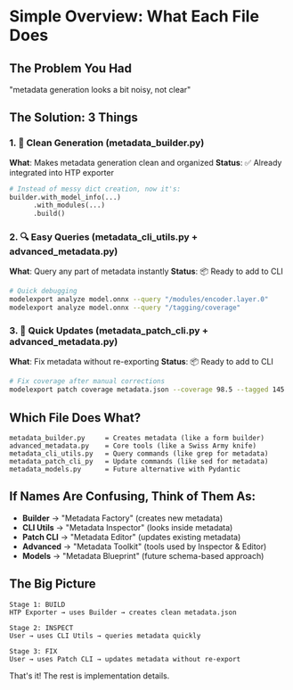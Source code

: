 # Simple Overview: What Each File Does

## The Problem You Had
"metadata generation looks a bit noisy, not clear"

## The Solution: 3 Things

### 1. 📝 **Clean Generation** (metadata_builder.py)
**What**: Makes metadata generation clean and organized
**Status**: ✅ Already integrated into HTP exporter
```python
# Instead of messy dict creation, now it's:
builder.with_model_info(...)
      .with_modules(...)
      .build()
```

### 2. 🔍 **Easy Queries** (metadata_cli_utils.py + advanced_metadata.py)
**What**: Query any part of metadata instantly
**Status**: 📦 Ready to add to CLI
```bash
# Quick debugging
modelexport analyze model.onnx --query "/modules/encoder.layer.0"
modelexport analyze model.onnx --query "/tagging/coverage"
```

### 3. 🔧 **Quick Updates** (metadata_patch_cli.py + advanced_metadata.py) 
**What**: Fix metadata without re-exporting
**Status**: 📦 Ready to add to CLI
```bash
# Fix coverage after manual corrections
modelexport patch coverage metadata.json --coverage 98.5 --tagged 145
```

## Which File Does What?

```
metadata_builder.py     = Creates metadata (like a form builder)
advanced_metadata.py    = Core tools (like a Swiss Army knife)
metadata_cli_utils.py   = Query commands (like grep for metadata)
metadata_patch_cli_py   = Update commands (like sed for metadata)
metadata_models.py      = Future alternative with Pydantic
```

## If Names Are Confusing, Think of Them As:

- **Builder** → "Metadata Factory" (creates new metadata)
- **CLI Utils** → "Metadata Inspector" (looks inside metadata)
- **Patch CLI** → "Metadata Editor" (updates existing metadata)
- **Advanced** → "Metadata Toolkit" (tools used by Inspector & Editor)
- **Models** → "Metadata Blueprint" (future schema-based approach)

## The Big Picture

```
Stage 1: BUILD
HTP Exporter → uses Builder → creates clean metadata.json

Stage 2: INSPECT  
User → uses CLI Utils → queries metadata quickly

Stage 3: FIX
User → uses Patch CLI → updates metadata without re-export
```

That's it! The rest is implementation details.
